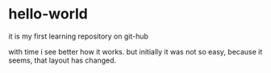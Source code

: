 # hello-world
it is my first learning repository on git-hub

with time i see better how it works. 
but initially it was not so easy, because it seems, that layout has changed.
